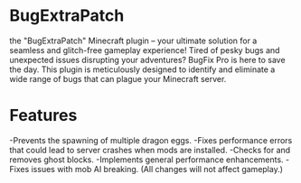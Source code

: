 # BugExtraPatch
the "BugExtraPatch" Minecraft plugin – your ultimate solution for a seamless and glitch-free gameplay experience! Tired of pesky bugs and unexpected issues disrupting your adventures? BugFix Pro is here to save the day.
This plugin is meticulously designed to identify and eliminate a wide range of bugs that can plague your Minecraft server.
# Features
-Prevents the spawning of multiple dragon eggs.
-Fixes performance errors that could lead to server crashes when mods are installed.
-Checks for and removes ghost blocks.
-Implements general performance enhancements.
-Fixes issues with mob AI breaking.
(All changes will not affect gameplay.)
